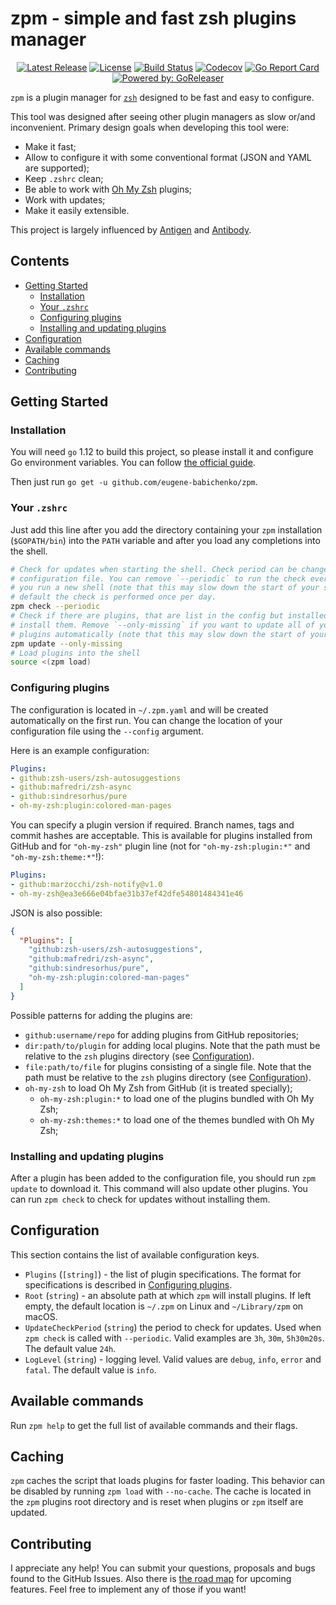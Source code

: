 # zpm - simple and fast zsh plugins manager

<center>

[![Latest Release](https://img.shields.io/github/release/eugene-babichenko/zpm.svg?style=flat-square)](https://github.com/eugene-babichenko/zpm/releases/latest)
[![License](https://img.shields.io/badge/license-MIT-brightgreen.svg?style=flat-square)](https://img.shields.io/badge/license-MIT-brightgreen.svg)
[![Build Status](https://travis-ci.org/eugene-babichenko/zpm.svg?branch=master)](https://travis-ci.org/eugene-babichenko/zpm)
[![Codecov](https://img.shields.io/codecov/c/github/eugene-babichenko/zpm/master.svg?style=flat-square)](https://codecov.io/gh/eugene-babichenko/zpm)
[![Go Report Card](https://goreportcard.com/badge/github.com/eugene-babichenko/zpm)](https://goreportcard.com/report/github.com/eugene-babichenko/zpm)
[![Powered by: GoReleaser](https://img.shields.io/badge/powered%20by-goreleaser-green.svg?style=flat-square)](https://github.com/goreleaser)

</center>

`zpm` is a plugin manager for [`zsh`][zsh] designed to be fast and easy to
configure.

This tool was designed after seeing other plugin managers as slow or/and
inconvenient. Primary design goals when developing this tool were:

- Make it fast;
- Allow to configure it with some conventional format (JSON and YAML are
  supported);
- Keep `.zshrc` clean;
- Be able to work with [Oh My Zsh][ohmyzsh] plugins;
- Work with updates;
- Make it easily extensible.

This project is largely influenced by [Antigen][antigen] and
[Antibody][antibody].

## Contents

- [Getting Started](#getting-started)
  - [Installation](#installation)
  - [Your `.zshrc`](#your-zshrc)
  - [Configuring plugins](#configuring-plugins)
  - [Installing and updating plugins](#installing-and-updating-plugins)
- [Configuration](#configuration)
- [Available commands](#available-commands)
- [Caching](#caching)
- [Contributing](#contributing)

## Getting Started

### Installation

You will need `go` 1.12 to build this project, so please install it and
configure Go environment variables. You can follow
[the official guide][go-guide].

Then just run `go get -u github.com/eugene-babichenko/zpm`.

### Your `.zshrc`

Just add this line after you add the directory containing your `zpm`
installation (`$GOPATH/bin`) into the `PATH` variable and after you load any
completions into the shell.

```bash
# Check for updates when starting the shell. Check period can be changed in the
# configuration file. You can remove `--periodic` to run the check every time
# you run a new shell (note that this may slow down the start of your shell). By
# default the check is performed once per day.
zpm check --periodic
# Check if there are plugins, that are list in the config but installed, and
# install them. Remove `--only-missing` if you want to update all of your
# plugins automatically (note that this may slow down the start of your shell).
zpm update --only-missing
# Load plugins into the shell
source <(zpm load)
```

### Configuring plugins

The configuration is located in `~/.zpm.yaml` and will be created automatically
on the first run. You can change the location of your configuration file using
the `--config` argument.

Here is an example configuration:

```yaml
Plugins:
- github:zsh-users/zsh-autosuggestions
- github:mafredri/zsh-async
- github:sindresorhus/pure
- oh-my-zsh:plugin:colored-man-pages
```

You can specify a plugin version if required. Branch names, tags and commit
hashes are acceptable. This is available for plugins installed from GitHub and
for `"oh-my-zsh"` plugin line (not for `"oh-my-zsh:plugin:*"` and
`"oh-my-zsh:theme:*"`!):

```yaml
Plugins:
- github:marzocchi/zsh-notify@v1.0
- oh-my-zsh@ea3e666e04bfae31b37ef42dfe54801484341e46
```

JSON is also possible:

```json
{
  "Plugins": [
    "github:zsh-users/zsh-autosuggestions",
    "github:mafredri/zsh-async",
    "github:sindresorhus/pure",
    "oh-my-zsh:plugin:colored-man-pages"
  ]
}
```

Possible patterns for adding the plugins are:

- `github:username/repo` for adding plugins from GitHub repositories;
- `dir:path/to/plugin` for adding local plugins. Note that the path must be
  relative to the `zsh` plugins directory (see [Configuration](#configuration)).
- `file:path/to/file` for plugins consisting of a single file. Note that the
  path must be relative to the `zsh` plugins directory (see
  [Configuration](#configuration)).
- `oh-my-zsh` to load Oh My Zsh from GitHub (it is treated specially);
  - `oh-my-zsh:plugin:*` to load one of the plugins bundled with Oh My Zsh;
  - `oh-my-zsh:themes:*` to load one of the themes bundled with Oh My Zsh;

### Installing and updating plugins

After a plugin has been added to the configuration file, you should run
`zpm update` to download it. This command will also update other plugins. You
can run `zpm check` to check for updates without installing them.

## Configuration

This section contains the list of available configuration keys.

- `Plugins` (`[string]`) - the list of plugin specifications. The format for
  specifications is described in [Configuring plugins](#configuring-plugins).
- `Root` (`string`) - an absolute path at which `zpm` will install plugins. If
  left empty, the default location is `~/.zpm` on Linux and `~/Library/zpm` on
  macOS.
- `UpdateCheckPeriod` (`string`) the period to check for updates. Used when
  `zpm check` is called with `--periodic`. Valid examples are `3h`, `30m`,
  `5h30m20s`. The default value `24h`.
- `LogLevel` (`string`) - logging level. Valid values are `debug`, `info`,
  `error` and `fatal`. The default value is `info`.

## Available commands

Run `zpm help` to get the full list of available commands and their flags.

## Caching

`zpm` caches the script that loads plugins for faster loading. This behavior
can be disabled by running `zpm load` with `--no-cache`. The cache is located in
the `zpm` plugins root directory and is reset when plugins or `zpm` itself are
updated.

## Contributing

I appreciate any help! You can submit your questions, proposals and bugs found
to the GitHub Issues. Also there is [the road map](ROADMAP.md) for upcoming
features. Feel free to implement any of those if you want!

[go-guide]: https://golang.org/doc/install
[antigen]: https://github.com/zsh-users/antigen
[antibody]: https://github.com/getantibody/antibody
[ohmyzsh]: https://github.com/robbyrussell/oh-my-zsh
[zsh]: https://sourceforge.net/projects/zsh/
